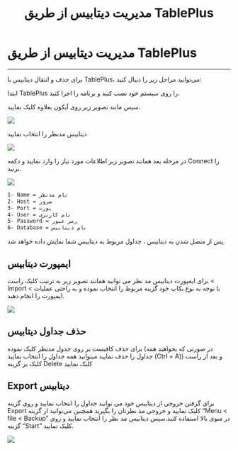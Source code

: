 ﻿---
title: "مدیریت دیتابیس از طریق TablePlus"
sidebar_label: "مدیریت دیتابیس از طریق TablePlus"
description: "برای حذف و انتقال دیتابیس با TablePlus، می‌توانید مراحل زیر را دنبال کنید:"
---

# مدیریت دیتابیس از طریق TablePlus
---

برای حذف و انتقال دیتابیس با TablePlus، می‌توانید مراحل زیر را دنبال کنید:

ابتدا TablePlus را روی سیستم خود نصب کنید و برنامه را اجرا کنید.

سپس مانند تصویر زیر روی آیکون بعلاوه کلیک نمایید.

![](https://s1.chabokan.net/docs/images/tbl1-2.jpg)

دیتابیس مدنظر را انتخاب نمایید

![](https://s1.chabokan.net/docs/images/tbl2-1.jpg)

در مرحله بعد همانند تصویر زیر اطلاعات مورد نیاز را وارد نمایید و دکمه Connect را بزنید.

![](https://s1.chabokan.net/docs/images/Tbl4.jpg)

```bash
1- Name = نام مدنظر
2- Host = سرور
3- Port = پورت
4- User = نام کاربری
5- Password = رمز عبور
6- Database = نام دیتابیس
```

پس از متصل شدن به دیتابیس ، جداول مربوط به دیتابیس شما نمایش داده خواهد شد.

## ایمپورت دیتابیس

برای ایمپورت دیتابیس مد نظر می توانید همانند تصویر زیر به ترتیب کلیک راست < Import < با توجه به نوع بکاپ خود گزینه مربوط را انتخاب نموده و به راحتی عملیات ایمپورت را انجام دهید.

![](https://s1.chabokan.net/docs/images/Screenshot-1402-07-09-at-12.13.00%E2%80%AFPM.jpg)

## حذف جداول دیتابیس

برای حذف کافیست بر روی جدول مدنظر کلیک نموده (در صورتی که بخواهید همه جداول را حذف نمایید میتوانید همه جداول را انتخاب نمایید (Ctrl + A)) و بعد از راست کلیک بر گزینه Delete کلیک نمایید

## Export دیتابیس

برای گرفتن خروجی از دیتابیس خود می توانید جداول را انتخاب نمایید و روی گزینه Export کلیک نمایید و خروجی مد نظرتان را بگیرید همچنین می‌توانید از گزینه “Menu < file < Backup” در منوی بالا استفاده کنید.سپس دیتابیس مد نظر را انتخاب نمایید و روی گزینه “Start” کلیک نمایید.

![](https://s1.chabokan.net/docs/images/Screenshot-1402-07-09-at-12.27.41%E2%80%AFPM.png)
